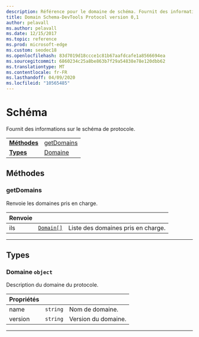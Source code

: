 ```yaml
---
description: Référence pour le domaine de schéma. Fournit des informations sur le schéma de protocole.
title: Domain Schema-DevTools Protocol version 0,1
author: pelavall
ms.author: pelavall
ms.date: 12/15/2017
ms.topic: reference
ms.prod: microsoft-edge
ms.custom: seodec18
ms.openlocfilehash: 83d7019d18ccce1c81b67aafdcafe1a8566694ea
ms.sourcegitcommit: 6860234c25a8be863b7f29a54838e78e120dbb62
ms.translationtype: MT
ms.contentlocale: fr-FR
ms.lasthandoff: 04/09/2020
ms.locfileid: "10565485"
---
```

# Schéma
Fournit des informations sur le schéma de protocole.

| | |
|-|-|
| [**Méthodes**](#methods) | [getDomains](#getdomains) |
| [**Types**](#types) | [Domaine](#domain) |
## Méthodes

### getDomains
Renvoie les domaines pris en charge.

<table>
    <thead>
        <tr>
            <th>Renvoie</th>
            <th></th>
            <th></th>
        </tr>
    </thead>
    <tbody>
        <tr>
            <td>ils</td>
            <td><a href="#domain"><code class="flyout">Domain[]</code></a></td>
            <td>Liste des domaines pris en charge.</td>
        </tr>
    </tbody>
</table>

---

## Types

### <a name="domain"></a> Domaine `object`

Description du domaine du protocole.

<table>
    <thead>
        <tr>
            <th>Propriétés</th>
            <th></th>
            <th></th>
        </tr>
    </thead>
    <tbody>
        <tr>
            <td>name</td>
            <td><code class="flyout">string</code></td>
            <td>Nom de domaine.</td>
        </tr>
        <tr>
            <td>version</td>
            <td><code class="flyout">string</code></td>
            <td>Version du domaine.</td>
        </tr>
    </tbody>
</table>

---
